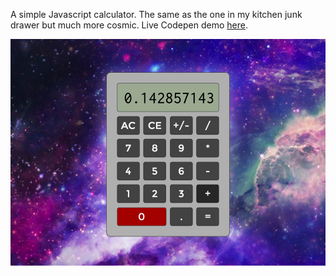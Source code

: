 A simple Javascript calculator. The same as the one in my kitchen junk drawer but much more cosmic. Live Codepen demo <a href="http://codepen.io/terryoshea/full/BLXgxY/">here</a>. 

![Calculator picture](jscalculator.png)